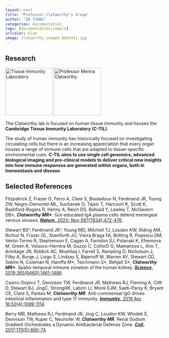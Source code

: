 ```yaml
---
layout: post
title: "Professor Clatworthy's Group"
author: "ZK TUONG"
categories: documentation
tags: [documentation,sample]
urlcolor: blue
image: clatworthy_image4_883x431.jpg
---
```


## Research
<img src="http://www.med.cam.ac.uk/clatworthy/files/2021/01/Picture-1.png" height = "150" alt = 'Tissue Immunity Laboratory'>    <img src="http://www.med.cam.ac.uk/clatworthy/files/2013/08/CLATWORTHY-e1423145667300-256x300.jpg" height = "150" alt = 'Professor Menna Clatworthy'>

The Clatworthy lab is focused on human tissue immunity and houses the **Cambridge Tissue Immunity Laboratory (C-TIL)**.

The study of human immunity has historically focused on investigating circulating cells but there is an increasing appreciation that every organ houses a range of immune cells that are adapted to tissue-specific environmental cues. **C-TIL aims to use single cell genomics, advanced biological imaging and pre-clinical models to deliver critical new insights into how immune responses are generated within organs, both in homeostasis and disease**.

## Selected References

Fitzpatrick Z, Frazer G, Ferro A, Clare S, Bouladoux N, Ferdinand JR, Tuong ZW, Negro-Demontel ML, Suchanek O, Tajsic T, Harcourt K, Scott K, Bashford-Rogers R, Helmy A, Reich DS, Belkaid Y, Lawley T, McGavern DB\*, ***Clatworthy MR\****. Gut-educated IgA plasma cells defend meningeal venous sinuses. [***Nature***. 2020; Nov;587(7834):472-476](https://www.nature.com/articles/s41586-020-2886-4).

Stewart BS^, Ferdinand JR^, Young MD, Mitchell TJ, Loudon KW, Riding AM, Richoz N, Frazer GL, Staniforth JU, Vieira Braga FA, Botting R, Popescu DM, Vento-Tormo R, Stephenson E, Cagan A, Farndon SJ, Polanski K, Efremova M, Green K, Velasco-Herrera M, Guzzo C, CollorD G, Mamanova L, Aho T, Armitage JN, Riddick AC, Mushtaq I, Farrell S, Rampling D, Nicholson J, Filby A, Burge J, Lisgo S, Lindsay S, Bajenoff M, Warren AY, Stewart GD, Sebire N, Coleman N, Haniffa M\*, Teichmann S\*, Behjati S\*, ***Clatworthy MR\****. Spatio-temporal immune zonation of the human kidney.  [***Science***. 2019;365(6460):1461-1466](https://science.sciencemag.org/content/365/6460/1461.long).

Castro-Dopico T, Dennison TW, Ferdinand JR, Mathews RJ, Fleming A, Clift D, Stewart BJ, JingC, StrongiliK, Labzin LI, Monk EJM, Saeb-Parsy K, Bryant CE, Clare S, Parkes M, ***Clatworthy MR***. Anti-commensal IgG drives intestinal inflammation and type 17 immunity. [***Immunity***. 2019 Apr 16;50(4):1099-1114](https://www.ncbi.nlm.nih.gov/pmc/articles/PMC6477154/).

Berry MR, Mathews RJ, Ferdinand JR, Jing C, Loudon KW, Wlodek E, Dennison TW, Kuper C, Neuhofer W, ***Clatworthy MR***. Renal Sodium Gradient Orchestrates a Dynamic Antibacterial Defense Zone. [***Cell***. 2017;170(5):860-74](https://www.ncbi.nlm.nih.gov/pubmed/28803730).
